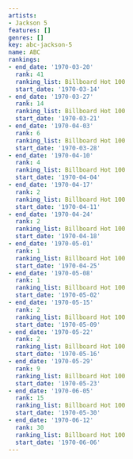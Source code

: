 ```yaml
---
artists:
- Jackson 5
features: []
genres: []
key: abc-jackson-5
name: ABC
rankings:
- end_date: '1970-03-20'
  rank: 41
  ranking_list: Billboard Hot 100
  start_date: '1970-03-14'
- end_date: '1970-03-27'
  rank: 14
  ranking_list: Billboard Hot 100
  start_date: '1970-03-21'
- end_date: '1970-04-03'
  rank: 6
  ranking_list: Billboard Hot 100
  start_date: '1970-03-28'
- end_date: '1970-04-10'
  rank: 4
  ranking_list: Billboard Hot 100
  start_date: '1970-04-04'
- end_date: '1970-04-17'
  rank: 2
  ranking_list: Billboard Hot 100
  start_date: '1970-04-11'
- end_date: '1970-04-24'
  rank: 2
  ranking_list: Billboard Hot 100
  start_date: '1970-04-18'
- end_date: '1970-05-01'
  rank: 1
  ranking_list: Billboard Hot 100
  start_date: '1970-04-25'
- end_date: '1970-05-08'
  rank: 1
  ranking_list: Billboard Hot 100
  start_date: '1970-05-02'
- end_date: '1970-05-15'
  rank: 2
  ranking_list: Billboard Hot 100
  start_date: '1970-05-09'
- end_date: '1970-05-22'
  rank: 2
  ranking_list: Billboard Hot 100
  start_date: '1970-05-16'
- end_date: '1970-05-29'
  rank: 9
  ranking_list: Billboard Hot 100
  start_date: '1970-05-23'
- end_date: '1970-06-05'
  rank: 15
  ranking_list: Billboard Hot 100
  start_date: '1970-05-30'
- end_date: '1970-06-12'
  rank: 30
  ranking_list: Billboard Hot 100
  start_date: '1970-06-06'
---
```


